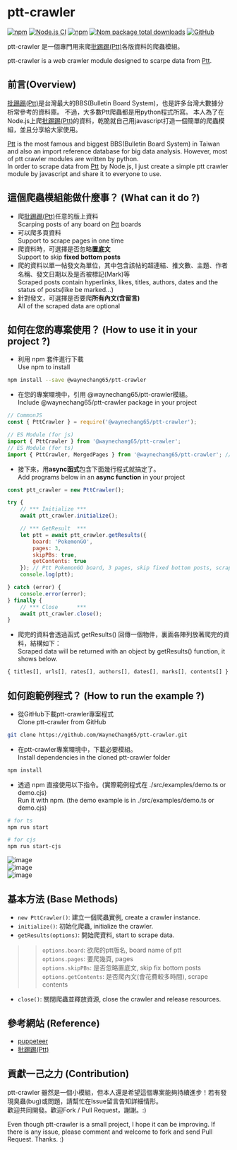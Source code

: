 # ptt-crawler

[![npm](https://img.shields.io/npm/v/@waynechang65/ptt-crawler.svg)](https://www.npmjs.com/package/@waynechang65/ptt-crawler)
[![Node.js CI](https://github.com/WayneChang65/ptt-crawler/actions/workflows/ci.yml/badge.svg)](https://github.com/WayneChang65/ptt-crawler/actions/workflows/ci.yml)
[![npm](https://img.shields.io/npm/dm/@waynechang65/ptt-crawler.svg)](https://www.npmjs.com/package/@waynechang65/ptt-crawler)
[![Npm package total downloads](https://badgen.net/npm/dt/@waynechang65/ptt-crawler)](https://npmjs.ccom/package/@waynechang65/ptt-crawler)
[![GitHub](https://img.shields.io/github/license/waynechang65/ptt-crawler.svg)](https://github.com/WayneChang65/ptt-crawler/)

ptt-crawler 是一個專門用來爬[批踢踢(Ptt)](https://www.ptt.cc/index.html)各版資料的爬蟲模組。  
  
ptt-crawler is a web crawler module designed to scarpe data from [Ptt](https://www.ptt.cc/index.html).

## 前言(Overview)

[批踢踢(Ptt)](https://www.ptt.cc/index.html)是台灣最大的BBS(Bulletin Board System)，也是許多台灣大數據分析常參考的資料庫。
不過，大多數Ptt爬蟲都是用python程式所寫。
本人為了在Node.js上爬[批踢踢(Ptt)](https://www.ptt.cc/index.html)的資料，乾脆就自己用javascript打造一個簡單的爬蟲模組，並且分享給大家使用。  
  
[Ptt](https://www.ptt.cc/index.html) is the most famous and biggest BBS(Bulletin Board System) in Taiwan and also an import reference database for big data analysis.
However, most of ptt crawler modules are written by python.  
In order to scrape data from [Ptt](https://www.ptt.cc/index.html) by Node.js,
I just create a simple ptt crawler module by javascript and share it to everyone to use.

## 這個爬蟲模組能做什麼事？ (What can it do ?)

* 爬[批踢踢(Ptt)](https://www.ptt.cc/index.html)任意的版上資料  
Scarping posts of any board on [Ptt](https://www.ptt.cc/index.html) boards
* 可以爬多頁資料  
Support to scrape pages in one time  
* 爬資料時，可選擇是否忽略**置底文**  
Support to skip **fixed bottom posts**
* 爬的資料以單一帖發文為單位，其中包含該帖的超連結、推文數、主題、作者名稱、發文日期以及是否被標記(Mark)等  
Scraped posts contain hyperlinks, likes, titles, authors, dates and the status of posts(like be marked...)  
* 針對發文，可選擇是否要爬**所有內文(含留言)**  
All of the scraped data are optional  

## 如何在您的專案使用？ (How to use it in your project ?)

* 利用 npm 套件進行下載  
Use npm to install

``` bash
npm install --save @waynechang65/ptt-crawler
```

* 在您的專案環境中，引用 @waynechang65/ptt-crawler模組。  
Include @waynechang65/ptt-crawler package in your project

```javascript
// CommonJS
const { PttCrawler } = require('@waynechang65/ptt-crawler');
```

```javascript
// ES Module (for js)
import { PttCrawler } from '@waynechang65/ptt-crawler';
// ES Module (for ts)
import { PttCrawler, MergedPages } from '@waynechang65/ptt-crawler'; // MergedPages 是爬取結果的 interface (for ts)
```

* 接下來，用**async函式**包含下面幾行程式就搞定了。  
Add programs below in an **async function** in your project

```javascript
const ptt_crawler = new PttCrawler();

try {
    // *** Initialize *** 
    await ptt_crawler.initialize();

    // *** GetResult  ***
    let ptt = await ptt_crawler.getResults({
        board: 'PokemonGO',
        pages: 3,
        skipPBs: true,
        getContents: true
    }); // Ptt PokemonGO board, 3 pages, skip fixed bottom posts, scrape content of posts
    console.log(ptt);

} catch (error) {
    console.error(error);
} finally {
    // *** Close      ***
    await ptt_crawler.close();
}
```

* 爬完的資料會透過函式 getResults() 回傳一個物件，裏面各陣列放著爬完的資料，結構如下：  
Scraped data will be returned with an object by getResults() function, it shows below.  

```javascript
{ titles[], urls[], rates[], authors[], dates[], marks[], contents[] }
```

## 如何跑範例程式？ (How to run the example ?)

* 從GitHub下載ptt-crawler專案程式  
Clone ptt-crawler from GitHub  

``` bash
git clone https://github.com/WayneChang65/ptt-crawler.git
```

* 在ptt-crawler專案環境中，下載必要模組。  
Install dependencies in the cloned ptt-crawler folder  

``` bash
npm install
```

* 透過 npm 直接使用以下指令。(實際範例程式在  ./src/examples/demo.ts or demo.cjs)  
Run it with npm. (the demo example is in  ./src/examples/demo.ts or demo.cjs)  

``` bash
# for ts
npm run start
```

``` bash
# for cjs
npm run start-cjs
```

![image](https://raw.githubusercontent.com/WayneChang65/ptt-crawler/master/img/demo_result_1.png)  
![image](https://raw.githubusercontent.com/WayneChang65/ptt-crawler/master/img/demo_result_2.png)  
![image](https://raw.githubusercontent.com/WayneChang65/ptt-crawler/master/img/demo_result_3.png)  

## 基本方法 (Base Methods)

* `new PttCrawler()`: 建立一個爬蟲實例, create a crawler instance.
* `initialize()`: 初始化爬蟲, initialize the crawler.
* `getResults(options)`: 開始爬資料, start to scrape data.  

>> `options.board`: 欲爬的ptt版名, board name of ptt  
>> `options.pages`: 要爬幾頁, pages  
>> `options.skipPBs`: 是否忽略置底文, skip fix bottom posts  
>> `options.getContents`: 是否爬內文(會花費較多時間), scrape contents  

* `close()`: 關閉爬蟲並釋放資源, close the crawler and release resources.  

## 參考網站 (Reference)

* [puppeteer](https://github.com/GoogleChrome/puppeteer)
* [批踢踢(Ptt)](https://www.ptt.cc/index.html)

## 貢獻一己之力 (Contribution)

ptt-crawler 雖然是一個小模組，但本人還是希望這個專案能夠持續進步！若有發現臭蟲(bug)或問題，請幫忙在Issue留言告知詳細情形。  
歡迎共同開發。歡迎Fork / Pull Request，謝謝。:)  

Even though ptt-crawler is a small project, I hope it can be improving. If there is any issue, please comment and welcome to fork and send Pull Request. Thanks. :)
